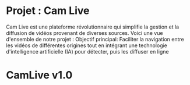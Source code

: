 # Projet : Cam Live
Cam Live est une plateforme révolutionnaire qui simplifie la gestion et la diffusion de vidéos provenant de diverses sources. Voici une vue d'ensemble de notre projet :
Objectif principal:
Faciliter la navigation entre les vidéos de différentes origines tout en intégrant une technologie d'intelligence artificielle (IA) pour détecter, puis les diffuser en ligne
# CamLive v1.0
